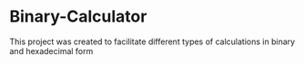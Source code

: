 # Binary-Calculator
This project was created to facilitate different types of calculations in binary and hexadecimal form
